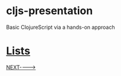 # cljs-presentation
Basic ClojureScript via a hands-on approach

# [Lists](https://github.com/wallclockbuilder/cljs-presentation/blob/master/13_lists/13_lists.cljs)

[NEXT---->](https://github.com/wallclockbuilder/cljs-presentation)
